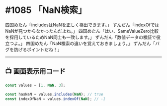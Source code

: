# #1085 「NaN検索」

四国めたん「includesはNaNを正しく検出できます。」
ずんだん「indexOfではNaNが見つからなかったんだよね。」
四国めたん「はい、SameValueZero比較を採用しているためNaN同士も一致します。」
ずんだん「数値データの検証で役立つよ。」
四国めたん「NaN検索の違いを覚えておきましょう。」
ずんだん「バグを防げるポイントだね！」

---

## 📺 画面表示用コード

```typescript
const values = [1, NaN, 3];

const hasNaN = values.includes(NaN); // true
const indexOfNaN = values.indexOf(NaN); // -1
```
